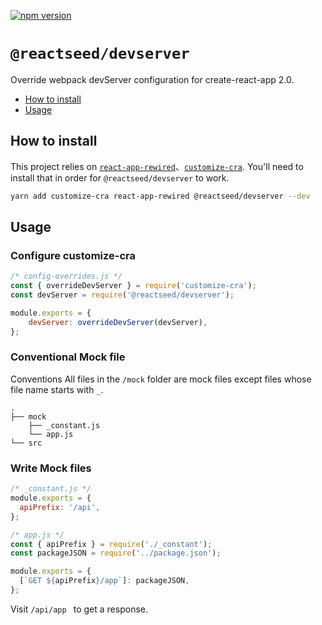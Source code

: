 [![npm version](https://img.shields.io/npm/v/@reactseed/devserver.svg?style=flat)](https://www.npmjs.com/package/@reactseed/devserver)

# `@reactseed/devserver`
Override webpack devServer configuration for create-react-app 2.0.

- [How to install](#how-to-install)
- [Usage](#usage)

## How to install

This project relies on [`react-app-rewired`](https://github.com/timarney/react-app-rewired/)、[`customize-cra`](https://github.com/arackaf/customize-cra). You'll need to install that in order for `@reactseed/devserver` to work.

```bash
yarn add customize-cra react-app-rewired @reactseed/devserver --dev
```

## Usage

### Configure customize-cra

```js
/* config-overrides.js */
const { overrideDevServer } = require('customize-cra');
const devServer = require('@reactseed/devserver');

module.exports = {
    devServer: overrideDevServer(devServer),
};
```

### Conventional Mock file

Conventions All files in the `/mock` folder are mock files except files whose file name starts with `_`.

```
.
├── mock
    ├── _constant.js
    └── app.js
└── src
```
### Write Mock files

```js
/* _constant.js */
module.exports = {
  apiPrefix: '/api',
};
```
```js
/* app.js */
const { apiPrefix } = require('./_constant');
const packageJSON = require('../package.json');

module.exports = {
  [`GET ${apiPrefix}/app`]: packageJSON,
};
```
Visit `/api/app ` to get a response.